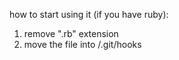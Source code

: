 how to start using it (if you have ruby):
1. remove ".rb" extension
2. move the file into <your-repo-path>/.git/hooks